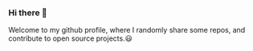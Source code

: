 
### Hi there 👋

Welcome to my github profile, where I randomly share some repos, and contribute to open source projects.😃

